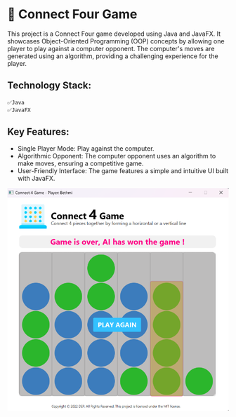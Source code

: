 # 🧩 Connect Four Game

This project is a Connect Four game developed using Java and JavaFX. It showcases Object-Oriented Programming (OOP) concepts by allowing one player to play against a computer opponent. The computer's moves are generated using an algorithm, providing a challenging experience for the player.

## Technology Stack:
 ```markdown
✅Java
✅JavaFX
 ```
## Key Features:
- Single Player Mode: Play against the computer.
- Algorithmic Opponent: The computer opponent uses an algorithm to make moves, ensuring a competitive game.
- User-Friendly Interface: The game features a simple and intuitive UI built with JavaFX.

![img](./1.png)
